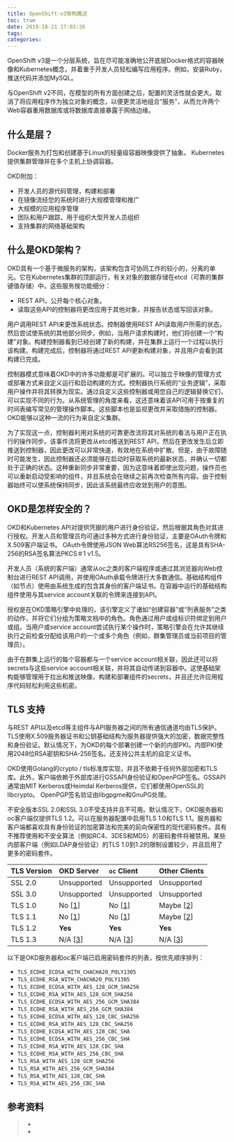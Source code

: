 ```yaml
---
title: OpenShift-v3架构概述
toc: true
date: 2019-10-21 17:03:26
tags:
categories:
---
```






OpenShift v3是一个分层系统，旨在尽可能准确地公开底层Docker格式的容器映像和Kubernetes概念，并着重于开发人员轻松编写应用程序。例如，安装Ruby，推送代码并添加MySQL。

与OpenShift v2不同，在模型的所有方面创建之后，配置的灵活性就会更大。取消了将应用程序作为独立对象的概念，以便更灵活地组合“服务”，从而允许两个Web容器重用数据库或将数据库直接暴露于网络边缘。

## 什么是层？

Docker服务为打包和创建基于Linux的轻量级容器映像提供了抽象。 Kubernetes提供集群管理并在多个主机上协调容器。

OKD附加：

- 开发人员的源代码管理，构建和部署 
- 在镜像流经您的系统时进行大规模管理和推广
- 大规模的应用程序管理 
- 团队和用户跟踪，用于组织大型开发人员组织 
- 支持集群的网络基础架构



## 什么是OKD架构？

OKD具有一个基于微服务的架构，该架构包含可协同工作的较小的，分离的单元。它在Kubernetes集群的顶部运行，有关对象的数据存储在etcd（可靠的集群键值存储）中。这些服务按功能细分： 

- REST API，公开每个核心对象。 
- 读取这些API的控制器将更改应用于其他对象，并报告状态或写回该对象。

用户调用REST API来更改系统状态。控制器使用REST API读取用户所需的状态，然后尝试使系统的其他部分同步。例如，当用户请求构建时，他们将创建一个“构建”对象。构建控制器看到已经创建了新的构建，并在集群上运行一个过程以执行该构建。构建完成后，控制器将通过REST API更新构建对象，并且用户会看到其构建已完成。

控制器模式意味着OKD中的许多功能都是可扩展的。可以独立于映像的管理方式或部署方式来自定义运行和启动构建的方式。控制器执行系统的“业务逻辑”，采取用户操作并将其转换为现实。通过自定义这些控制器或用您自己的逻辑替换它们，可以实现不同的行为。从系统管理的角度来看，这还意味着该API可用于按重复的时间表编写常见的管理操作脚本。这些脚本也是监视更改并采取措施的控制器。 OKD能够以这种一流的行为来自定义集群。

为了实现这一点，控制器利用对系统的可靠更改流将其对系统的看法与用户正在执行的操作同步。该事件流将更改从etcd推送到REST API，然后在更改发生后立即推送到控制器，因此更改可以非常快速，有效地在系统中扩散。但是，由于故障随时可能发生，因此控制器还必须能够在启动时获取系统的最新状态，并确认一切都处于正确的状态。这种重新同步非常重要，因为这意味着即使出现问题，操作员也可以重新启动受影响的组件，并且系统会在继续之前再次检查所有内容。由于控制器始终可以使系统保持同步，因此该系统最终应收敛到用户的意图。



## OKD是怎样安全的？

OKD和Kubernetes API对提供凭据的用户进行身份验证，然后根据其角色对其进行授权。开发人员和管理员均可通过多种方式进行身份验证，主要是OAuth令牌和X.509客户端证书。 OAuth令牌使用JSON Web算法RS256签名，这是具有SHA-256的RSA签名算法PKCS＃1 v1.5。

开发人员（系统的客户端）通常从oc之类的客户端程序或通过其浏览器向Web控制台进行REST API调用，并使用OAuth承载令牌进行大多数通信。基础结构组件（如节点）使用由系统生成的包含其身份的客户端证书。在容器中运行的基础结构组件使用与其service account关联的令牌来连接到API。

授权是在OKD策略引擎中处理的，该引擎定义了诸如“创建容器”或“列表服务”之类的动作，并将它们分组为策略文档中的角色。角色通过用户或组标识符绑定到用户或组。当用户或service account尝试执行某个操作时，策略引擎会在允许其继续执行之前检查分配给该用户的一个或多个角色（例如，群集管理员或当前项目的管理员）。

由于在群集上运行的每个容器都与一个service account相关联，因此还可以将secrets与这些service account相关联，并将其自动传递到容器中。这使基础架构能够管理用于拉出和推送映像，构建和部署组件的secrets，并且还允许应用程序代码轻松利用这些机密。



## TLS 支持

与REST API以及etcd等主组件与API服务器之间的所有通信通道均由TLS保护。TLS使用X.509服务器证书和公钥基础结构为服务器提供强大的加密，数据完整性和身份验证。默认情况下，为OKD的每个部署创建一个新的内部PKI。内部PKI使用2048位RSA密钥和SHA-256签名。还支持公共主机的自定义证书。

OKD使用Golang的crypto / tls标准库实现，并且不依赖于任何外部加密和TLS库。此外，客户端依赖于外部库进行GSSAPI身份验证和OpenPGP签名。GSSAPI通常由MIT Kerberos或Heimdal Kerberos提供，它们都使用OpenSSL的libcrypto。 OpenPGP签名验证由libgpgme和GnuPG处理。

不安全版本SSL 2.0和SSL 3.0不受支持并且不可用。默认情况下，OKD服务器和oc客户端仅提供TLS 1.2。可以在服务器配置中启用TLS 1.0和TLS 1.1。服务器和客户端都喜欢具有身份验证的加密算法和完美的前向保密性的现代密码套件。具有不推荐使用和不安全算法（例如RC4、3DES和MD5）的密码套件将被禁用。某些内部客户端（例如LDAP身份验证）的TLS 1.0到1.2的限制设置较少，并且启用了更多的密码套件。

| TLS Version | OKD Server                                                   | `oc` Client                                                  | Other Clients                                                |
| :---------- | :----------------------------------------------------------- | :----------------------------------------------------------- | :----------------------------------------------------------- |
| SSL 2.0     | Unsupported                                                  | Unsupported                                                  | Unsupported                                                  |
| SSL 3.0     | Unsupported                                                  | Unsupported                                                  | Unsupported                                                  |
| TLS 1.0     | No [[1](https://docs.okd.io/3.11/architecture/index.html#_footnotedef_1)] | No [[1](https://docs.okd.io/3.11/architecture/index.html#_footnotedef_1)] | Maybe [[2](https://docs.okd.io/3.11/architecture/index.html#_footnotedef_2)] |
| TLS 1.1     | No [[1](https://docs.okd.io/3.11/architecture/index.html#_footnotedef_1)] | No [[1](https://docs.okd.io/3.11/architecture/index.html#_footnotedef_1)] | Maybe [[2](https://docs.okd.io/3.11/architecture/index.html#_footnotedef_2)] |
| TLS 1.2     | **Yes**                                                      | **Yes**                                                      | **Yes**                                                      |
| TLS 1.3     | N/A [[3](https://docs.okd.io/3.11/architecture/index.html#_footnotedef_3)] | N/A [[3](https://docs.okd.io/3.11/architecture/index.html#_footnotedef_3)] | N/A [[3](https://docs.okd.io/3.11/architecture/index.html#_footnotedef_3)] |

以下是OKD服务器和oc客户端已启用密码套件的列表，按优先顺序排列：

- `TLS_ECDHE_ECDSA_WITH_CHACHA20_POLY1305`
- `TLS_ECDHE_RSA_WITH_CHACHA20_POLY1305`
- `TLS_ECDHE_ECDSA_WITH_AES_128_GCM_SHA256`
- `TLS_ECDHE_RSA_WITH_AES_128_GCM_SHA256`
- `TLS_ECDHE_ECDSA_WITH_AES_256_GCM_SHA384`
- `TLS_ECDHE_RSA_WITH_AES_256_GCM_SHA384`
- `TLS_ECDHE_ECDSA_WITH_AES_128_CBC_SHA256`
- `TLS_ECDHE_RSA_WITH_AES_128_CBC_SHA256`
- `TLS_ECDHE_ECDSA_WITH_AES_128_CBC_SHA`
- `TLS_ECDHE_ECDSA_WITH_AES_256_CBC_SHA`
- `TLS_ECDHE_RSA_WITH_AES_128_CBC_SHA`
- `TLS_ECDHE_RSA_WITH_AES_256_CBC_SHA`
- `TLS_RSA_WITH_AES_128_GCM_SHA256`
- `TLS_RSA_WITH_AES_256_GCM_SHA384`
- `TLS_RSA_WITH_AES_128_CBC_SHA`
- `TLS_RSA_WITH_AES_256_CBC_SHA`

## 参考资料

> - []()
> - []()
